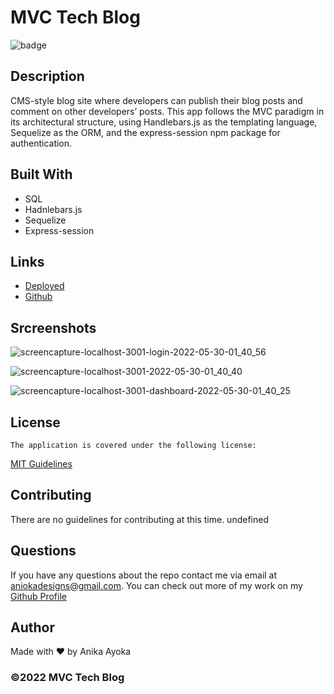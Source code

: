 # MVC Tech Blog

 ![badge](https://img.shields.io/badge/license-MIT-blue)
    

  ## Description
  CMS-style blog site where developers can publish their blog posts and comment on other developers’ posts. This app follows the MVC paradigm in its architectural structure, using Handlebars.js as the templating language, Sequelize as the ORM, and the express-session npm package for authentication.



  ## Built With

 * SQL
 * Hadnlebars.js
 * Sequelize
 * Express-session

  ## Links

  * [Deployed](https://morning-cove-12800.herokuapp.com/)
  * [Github](https://github.com/anikayoka/mvc-tech-blog)
  
  ## Srcreenshots
  
 ![screencapture-localhost-3001-login-2022-05-30-01_40_56](https://user-images.githubusercontent.com/88905488/170925053-de9b7869-cbe8-48c3-94fa-8f19dffd66f9.png)

![screencapture-localhost-3001-2022-05-30-01_40_40](https://user-images.githubusercontent.com/88905488/170925066-4c22bb0a-f6ae-452e-8c9b-ee278283de81.png)

![screencapture-localhost-3001-dashboard-2022-05-30-01_40_25](https://user-images.githubusercontent.com/88905488/170925078-27fae67e-50d8-498c-ac6b-e1cc5b1f3c5a.png)
  
  
  ## License
    The application is covered under the following license:
      
  [MIT Guidelines](https://choosealicense.com/licenses/)
      
  ## Contributing

  There are no guidelines for contributing at this time. undefined

  ## Questions

  If you have any questions about the repo contact me via email at aniokadesigns@gmail.com. You can check out more of my work on my [Github Profile](https://github.com/anikayoka)

  ## Author

  Made with ❤️ by Anika Ayoka
  
  ### ©️2022 MVC Tech Blog
